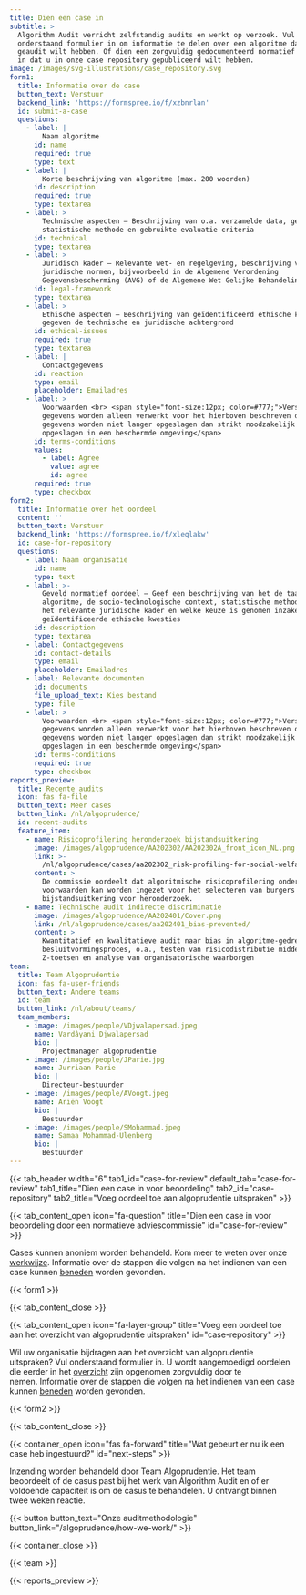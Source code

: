 ```yaml
---
title: Dien een case in
subtitle: >
  Algorithm Audit verricht zelfstandig audits en werkt op verzoek. Vul
  onderstaand formulier in om informatie te delen over een algoritme dat u
  geaudit wilt hebben. Of dien een zorgvuldig gedocumenteerd normatief oordeel
  in dat u in onze case repository gepubliceerd wilt hebben.
image: /images/svg-illustrations/case_repository.svg
form1:
  title: Informatie over de case
  button_text: Verstuur
  backend_link: 'https://formspree.io/f/xzbnrlan'
  id: submit-a-case
  questions:
    - label: |
        Naam algoritme
      id: name
      required: true
      type: text
    - label: |
        Korte beschrijving van algoritme (max. 200 woorden)
      id: description
      required: true
      type: textarea
    - label: >
        Technische aspecten – Beschrijving van o.a. verzamelde data, gehanteerde
        statistische methode en gebruikte evaluatie criteria
      id: technical
      type: textarea
    - label: >
        Juridisch kader – Relevante wet- en regelgeving, beschrijving van open
        juridische normen, bijvoorbeeld in de Algemene Verordening
        Gegevensbescherming (AVG) of de Algemene Wet Gelijke Behandeling (AWGB)
      id: legal-framework
      type: textarea
    - label: >
        Ethische aspecten – Beschrijving van geïdentificeerd ethische kwesties
        gegeven de technische en juridische achtergrond
      id: ethical-issues
      required: true
      type: textarea
    - label: |
        Contactgegevens
      id: reaction
      type: email
      placeholder: Emailadres
    - label: >
        Voorwaarden <br> <span style="font-size:12px; color=#777;">Verstrekte
        gegevens worden alleen verwerkt voor het hierboven beschreven doel, de
        gegevens worden niet langer opgeslagen dan strikt noodzakelijk en worden
        opgeslagen in een beschermde omgeving</span>
      id: terms-conditions
      values:
        - label: Agree
          value: agree
          id: agree
      required: true
      type: checkbox
form2:
  title: Informatie over het oordeel
  content: ''
  button_text: Verstuur
  backend_link: 'https://formspree.io/f/xleqlakw'
  id: case-for-repository
  questions:
    - label: Naam organisatie
      id: name
      type: text
    - label: >-
        Geveld normatief oordeel – Geef een beschrijving van het de taak van het
        algoritme, de socio-technologische context, statistische methodologie,
        het relevante juridische kader en welke keuze is genomen inzake de
        geïdentificeerde ethische kwesties
      id: description
      type: textarea
    - label: Contactgegevens
      id: contact-details
      type: email
      placeholder: Emailadres
    - label: Relevante documenten
      id: documents
      file_upload_text: Kies bestand
      type: file
    - label: >
        Voorwaarden <br> <span style="font-size:12px; color=#777;">Verstrekte
        gegevens worden alleen verwerkt voor het hierboven beschreven doel, de
        gegevens worden niet langer opgeslagen dan strikt noodzakelijk en worden
        opgeslagen in een beschermde omgeving</span>
      id: terms-conditions
      required: true
      type: checkbox
reports_preview:
  title: Recente audits
  icon: fas fa-file
  button_text: Meer cases
  button_link: /nl/algoprudence/
  id: recent-audits
  feature_item:
    - name: Risicoprofilering heronderzoek bijstandsuitkering
      image: /images/algoprudence/AA202302/AA202302A_front_icon_NL.png
      link: >-
        /nl/algoprudence/cases/aa202302_risk-profiling-for-social-welfare-reexamination/
      content: >
        De commissie oordeelt dat algoritmische risicoprofilering onder strikte
        voorwaarden kan worden ingezet voor het selecteren van burgers met een
        bijstandsuitkering voor heronderzoek.
    - name: Technische audit indirecte discriminatie
      image: /images/algoprudence/AA202401/Cover.png
      link: /nl/algoprudence/cases/aa202401_bias-prevented/
      content: >
        Kwantitatief en kwalitatieve audit naar bias in algoritme-gedreven
        besluitvormingsproces, o.a., testen van risicodistributie middels
        Z-toetsen en analyse van organisatorische waarborgen
team:
  title: Team Algoprudentie
  icon: fas fa-user-friends
  button_text: Andere teams
  id: team
  button_link: /nl/about/teams/
  team_members:
    - image: /images/people/VDjwalapersad.jpeg
      name: Vardâyani Djwalapersad
      bio: |
        Projectmanager algoprudentie
    - image: /images/people/JParie.jpg
      name: Jurriaan Parie
      bio: |
        Directeur-bestuurder
    - image: /images/people/AVoogt.jpeg
      name: Ariën Voogt
      bio: |
        Bestuurder
    - image: /images/people/SMohammad.jpeg
      name: Samaa Mohammad-Ulenberg
      bio: |
        Bestuurder
---
```


{{< tab_header width="6" tab1_id="case-for-review" default_tab="case-for-review" tab1_title="Dien een case in voor beoordeling" tab2_id="case-repository" tab2_title="Voeg oordeel toe aan algoprudentie uitspraken" >}}

{{< tab_content_open icon="fa-question" title="Dien een case in voor beoordeling door een normatieve adviescommissie" id="case-for-review" >}}

Cases kunnen anoniem worden behandeld. Kom meer te weten over onze [werkwijze](/nl/algoprudence/how-we-work/). Informatie over de stappen die volgen na het indienen van een case kunnen [beneden](#next-steps) worden gevonden.

{{< form1 >}}

{{< tab_content_close >}}

{{< tab_content_open icon="fa-layer-group" title="Voeg een oordeel toe aan het overzicht van algoprudentie uitspraken" id="case-repository" >}}

Wil uw organisatie bijdragen aan het overzicht van algoprudentie uitspraken? Vul onderstaand formulier in. U wordt aangemoedigd oordelen die eerder in het [overzicht](/nl/algoprudence/) zijn opgenomen zorgvuldig door te nemen. Informatie over de stappen die volgen na het indienen van een case kunnen [beneden](http://localhost:1313/nl/algoprudence/submit-a-case/#next-steps) worden gevonden.

{{< form2 >}}

{{< tab_content_close >}}

{{< container_open icon="fas fa-forward" title="Wat gebeurt er nu ik een case heb ingestuurd?" id="next-steps" >}}

Inzending worden behandeld door Team Algoprudentie. Het team beoordeelt of de casus past bij het werk van Algorithm Audit en of er voldoende capaciteit is om de casus te behandelen. U ontvangt binnen twee weken reactie.

{{< button button_text="Onze auditmethodologie" button_link="/algoprudence/how-we-work/" >}}

{{< container_close >}}

{{< team >}}

{{< reports_preview >}}
